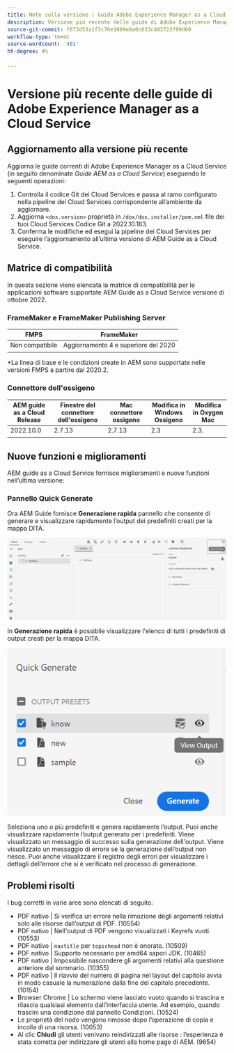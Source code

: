 ```yaml
---
title: Note sulla versione | Guide Adobe Experience Manager as a Cloud Service, ottobre 2022
description: Versione più recente delle guide di Adobe Experience Manager as a Cloud Service
source-git-commit: f673d53a1f3c76e1089e0a0c633c402722f99d00
workflow-type: tm+mt
source-wordcount: '481'
ht-degree: 4%

---
```


# Versione più recente delle guide di Adobe Experience Manager as a Cloud Service

## Aggiornamento alla versione più recente

Aggiorna le guide correnti di Adobe Experience Manager as a Cloud Service (in seguito denominate *Guide AEM as a Cloud Service*) eseguendo le seguenti operazioni:
1. Controlla il codice Git dei Cloud Services e passa al ramo configurato nella pipeline dei Cloud Services corrispondente all’ambiente da aggiornare.
2. Aggiorna `<dox.version>` proprietà in `/dox/dox.installer/pom.xml` file dei tuoi Cloud Services Codice Git a 2022.10.183.
3. Conferma le modifiche ed esegui la pipeline dei Cloud Services per eseguire l’aggiornamento all’ultima versione di AEM Guide as a Cloud Service.

## Matrice di compatibilità

In questa sezione viene elencata la matrice di compatibilità per le applicazioni software supportate AEM Guide as a Cloud Service versione di ottobre 2022.

### FrameMaker e FrameMaker Publishing Server

| FMPS | FrameMaker |
| --- | --- |
| Non compatibile | Aggiornamento 4 e superiore del 2020 |
|  |  |

*La linea di base e le condizioni create in AEM sono supportate nelle versioni FMPS a partire dal 2020.2.

### Connettore dell&#39;ossigeno

| AEM guide as a Cloud Release | Finestre del connettore dell&#39;ossigeno | Mac connettore ossigeno | Modifica in Windows Ossigeno | Modifica in Oxygen Mac |
| --- | --- | --- | --- | --- |
| 2022.10.0 | 2.7.13 | 2.7.13 | 2.3 | 2.3. |
|  |  |  |  |


## Nuove funzioni e miglioramenti

AEM guide as a Cloud Service fornisce miglioramenti e nuove funzioni nell’ultima versione:


### Pannello Quick Generate

Ora AEM Guide fornisce **Generazione rapida** pannello che consente di generare e visualizzare rapidamente l’output dei predefiniti creati per la mappa DITA.

![Icona Genera rapida](assets/quick-generate-icon.png)

In **Generazione rapida** è possibile visualizzare l&#39;elenco di tutti i predefiniti di output creati per la mappa DITA.

![Pannello Quick Generate](assets/quick-generate-panel.png)

Seleziona uno o più predefiniti e genera rapidamente l’output. Puoi anche visualizzare rapidamente l’output generato per i predefiniti. Viene visualizzato un messaggio di successo sulla generazione dell&#39;output. Viene visualizzato un messaggio di errore se la generazione dell’output non riesce. Puoi anche visualizzare il registro degli errori per visualizzare i dettagli dell’errore che si è verificato nel processo di generazione.


## Problemi risolti

I bug corretti in varie aree sono elencati di seguito:

* PDF nativo | Si verifica un errore nella rimozione degli argomenti relativi solo alle risorse dall’output di PDF. (10554)
* PDF nativo | Nell&#39;output di PDF vengono visualizzati i Keyrefs vuoti. (10553)
* PDF nativo | `navtitle` per `topichead` non è onorato. (10509)
* PDF nativo | Supporto necessario per amd64 sapori JDK. (10465)
* PDF nativo | Impossibile nascondere gli argomenti relativi alla questione anteriore dal sommario. (10355)
* PDF nativo | Il riavvio del numero di pagina nel layout del capitolo avvia in modo casuale la numerazione dalla fine del capitolo precedente. (10154)
* Browser Chrome | Lo schermo viene lasciato vuoto quando si trascina e rilascia qualsiasi elemento dall’interfaccia utente. Ad esempio, quando trascini una condizione dal pannello Condizioni. (10524)
* Le proprietà del nodo vengono rimosse dopo l’operazione di copia e incolla di una risorsa. (10053)
* Al clic  **Chiudi** gli utenti venivano reindirizzati alle risorse : l’esperienza è stata corretta per indirizzare gli utenti alla home page di AEM. (9654)
